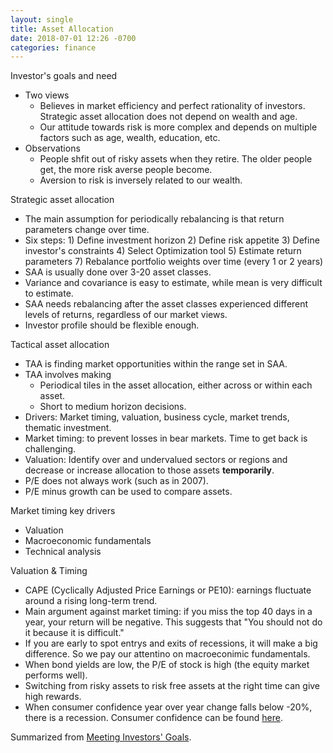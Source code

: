 ```yaml
---
layout: single
title: Asset Allocation
date: 2018-07-01 12:26 -0700
categories: finance
---
```


Investor's goals and need
- Two views
  - Believes in market efficiency and perfect rationality of investors. Strategic asset allocation does not depend on wealth and age.
  - Our attitude towards risk is more complex and depends on multiple factors such as age, wealth, education, etc.
- Observations
  - People shfit out of risky assets when they retire. The older people get, the more risk averse people become.
  - Aversion to risk is inversely related to our wealth.

Strategic asset allocation
- The main assumption for periodically rebalancing is that return parameters change over time.
- Six steps: 1) Define investment horizon 2) Define risk appetite 3) Define investor's constraints 4) Select Optimization tool 5) Estimate return parameters 7) Rebalance portfolio weights over time (every 1 or 2 years)
- SAA is usually done over 3-20 asset classes. 
- Variance and covariance is easy to estimate, while mean is very difficult to estimate.
- SAA needs rebalancing after the asset classes experienced different levels of returns, regardless of our market views.
- Investor profile should be flexible enough.

Tactical asset allocation
- TAA is finding market opportunities within the range set in SAA.
- TAA involves making
  - Periodical tiles in the asset allocation, either across or within each asset.
  - Short to medium horizon decisions.
- Drivers: Market timing, valuation, business cycle, market trends, thematic investment.
- Market timing: to prevent losses in bear markets. Time to get back is challenging.
- Valuation: Identify over and undervalued sectors or regions and decrease or increase allocation to those assets **temporarily**. 
- P/E does not always work (such as in 2007).
- P/E minus growth can be used to compare assets.

Market timing key drivers
- Valuation
- Macroeconomic fundamentals
- Technical analysis

Valuation & Timing
- CAPE (Cyclically Adjusted Price Earnings or PE10): earnings fluctuate around a rising long-term trend.
- Main argument against market timing: if you miss the top 40 days in a year, your return will be negative. This suggests that "You should not do it because it is difficult."
- If you are early to spot entrys and exits of recessions, it will make a big difference. So we pay our attentino on macroeconimic fundamentals.
- When bond yields are low, the P/E of stock is high (the equity market performs well).
- Switching from risky assets to risk free assets at the right time can give high rewards. 
- When consumer confidence year over year change falls below -20%, there is a recession. Consumer confidence can be found [here](https://www.investing.com/economic-calendar/cb-consumer-confidence-48).

Summarized from [Meeting Investors' Goals](https://www.coursera.org/learn/portfolio-risk-management).
